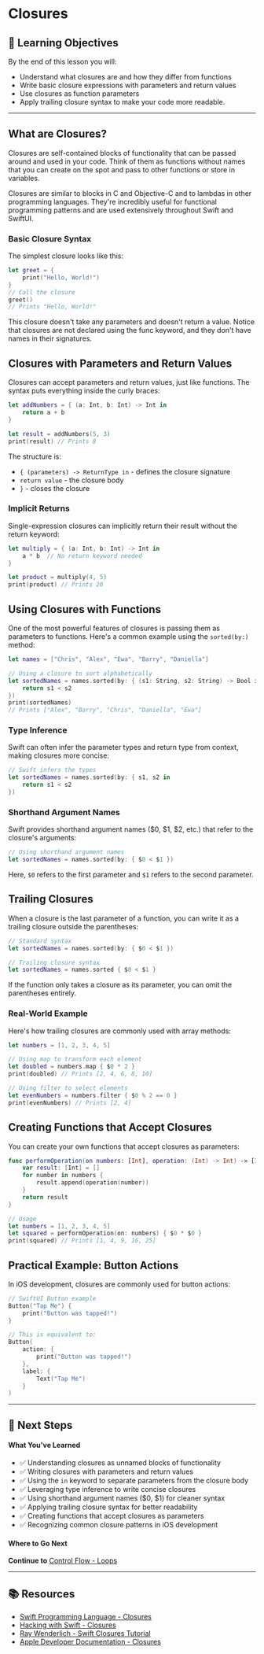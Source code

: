 # Closures

## 🎯 Learning Objectives
By the end of this lesson you will:
- Understand what closures are and how they differ from functions
- Write basic closure expressions with parameters and return values
- Use closures as function parameters
- Apply trailing closure syntax to make your code more readable.

---

## What are Closures?

Closures are self-contained blocks of functionality that can be passed around and used in your code. Think of them as functions without names that you can create on the spot and pass to other functions or store in variables.

Closures are similar to blocks in C and Objective-C and to lambdas in other programming languages. They're incredibly useful for functional programming patterns and are used extensively throughout Swift and SwiftUI.

### Basic Closure Syntax

The simplest closure looks like this:

```swift
let greet = {
    print("Hello, World!")
}
// Call the closure
greet()
// Prints "Hello, World!"
```

This closure doesn't take any parameters and doesn't return a value. Notice that closures are not declared using the func keyword, and they don't have names in their signatures.

## Closures with Parameters and Return Values

Closures can accept parameters and return values, just like functions. The syntax puts everything inside the curly braces:

```swift
let addNumbers = { (a: Int, b: Int) -> Int in
    return a + b
}

let result = addNumbers(5, 3)
print(result) // Prints 8
```

The structure is:
- `{ (parameters) -> ReturnType in` - defines the closure signature
- `return value` - the closure body
- `}` - closes the closure

### Implicit Returns

Single-expression closures can implicitly return their result without the return keyword:

```swift
let multiply = { (a: Int, b: Int) -> Int in
    a * b  // No return keyword needed
}

let product = multiply(4, 5)
print(product) // Prints 20
```

## Using Closures with Functions

One of the most powerful features of closures is passing them as parameters to functions. Here's a common example using the `sorted(by:)` method:

```swift
let names = ["Chris", "Alex", "Ewa", "Barry", "Daniella"]

// Using a closure to sort alphabetically
let sortedNames = names.sorted(by: { (s1: String, s2: String) -> Bool in
    return s1 < s2
})
print(sortedNames)
// Prints ["Alex", "Barry", "Chris", "Daniella", "Ewa"]
```

### Type Inference

Swift can often infer the parameter types and return type from context, making closures more concise:

```swift
// Swift infers the types
let sortedNames = names.sorted(by: { s1, s2 in
    return s1 < s2
})
```

### Shorthand Argument Names

Swift provides shorthand argument names ($0, $1, $2, etc.) that refer to the closure's arguments:

```swift
// Using shorthand argument names
let sortedNames = names.sorted(by: { $0 < $1 })
```

Here, `$0` refers to the first parameter and `$1` refers to the second parameter.

## Trailing Closures

When a closure is the last parameter of a function, you can write it as a trailing closure outside the parentheses:

```swift
// Standard syntax
let sortedNames = names.sorted(by: { $0 < $1 })

// Trailing closure syntax
let sortedNames = names.sorted { $0 < $1 }
```

If the function only takes a closure as its parameter, you can omit the parentheses entirely.

### Real-World Example

Here's how trailing closures are commonly used with array methods:

```swift
let numbers = [1, 2, 3, 4, 5]

// Using map to transform each element
let doubled = numbers.map { $0 * 2 }
print(doubled) // Prints [2, 4, 6, 8, 10]

// Using filter to select elements
let evenNumbers = numbers.filter { $0 % 2 == 0 }
print(evenNumbers) // Prints [2, 4]
```

## Creating Functions that Accept Closures

You can create your own functions that accept closures as parameters:

```swift
func performOperation(on numbers: [Int], operation: (Int) -> Int) -> [Int] {
    var result: [Int] = []
    for number in numbers {
        result.append(operation(number))
    }
    return result
}

// Usage
let numbers = [1, 2, 3, 4, 5]
let squared = performOperation(on: numbers) { $0 * $0 }
print(squared) // Prints [1, 4, 9, 16, 25]
```

## Practical Example: Button Actions

In iOS development, closures are commonly used for button actions:

```swift
// SwiftUI Button example
Button("Tap Me") {
    print("Button was tapped!")
}

// This is equivalent to:
Button(
    action: {
        print("Button was tapped!")
    },
    label: {
        Text("Tap Me")
    }
)
```

--- 

## 🛫 Next Steps

#### What You've Learned
- ✅ Understanding closures as unnamed blocks of functionality
- ✅ Writing closures with parameters and return values
- ✅ Using the `in` keyword to separate parameters from the closure body
- ✅ Leveraging type inference to write concise closures
- ✅ Using shorthand argument names ($0, $1) for cleaner syntax
- ✅ Applying trailing closure syntax for better readability
- ✅ Creating functions that accept closures as parameters
- ✅ Recognizing common closure patterns in iOS development

#### Where to Go Next
**Continue to** [Control Flow - Loops](/Swift%20Fundamentals/02-control-flow/02-loops.md)

---

## 📚 Resources 
- [Swift Programming Language - Closures](https://docs.swift.org/swift-book/documentation/the-swift-programming-language/closures/)
- [Hacking with Swift - Closures](https://www.hackingwithswift.com/quick-start/beginners/how-to-create-and-use-closures)
- [Ray Wenderlich - Swift Closures Tutorial](https://www.raywenderlich.com/543-swift-functional-programming-tutorial)
- [Apple Developer Documentation - Closures](https://developer.apple.com/documentation/swift/closures)